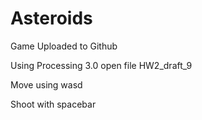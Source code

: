 # Asteroids
Game Uploaded to Github

Using Processing 3.0 
open file HW2_draft_9


Move using wasd

Shoot with spacebar
